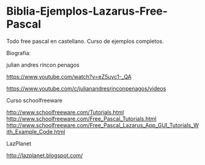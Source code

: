 # Biblia-Ejemplos-Lazarus-Free-Pascal
Todo free pascal en castellano. Curso de ejemplos completos.



Biografia:

julian andres rincon penagos

https://www.youtube.com/watch?v=eZ5uyc1-_QA

https://www.youtube.com/c/julianandresrinconpenagos/videos


Curso schoolfreeware

http://www.schoolfreeware.com/Tutorials.html
http://www.schoolfreeware.com/Free_Pascal_Tutorials.html
http://www.schoolfreeware.com/Free_Pascal_Lazarus_App_GUI_Tutorials_With_Example_Code.html


LazPlanet

http://lazplanet.blogspot.com/



